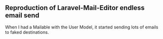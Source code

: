 ## Reproduction of Laravel-Mail-Editor endless email send

When I had a Mailable with the User Model, it started sending lots of emails to faked destinations.
